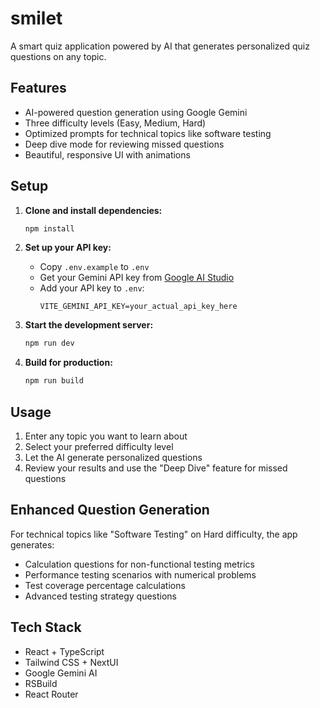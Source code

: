 # smilet

A smart quiz application powered by AI that generates personalized quiz questions on any topic.

## Features

- AI-powered question generation using Google Gemini
- Three difficulty levels (Easy, Medium, Hard)
- Optimized prompts for technical topics like software testing
- Deep dive mode for reviewing missed questions
- Beautiful, responsive UI with animations

## Setup

1. **Clone and install dependencies:**

   ```bash
   npm install
   ```

2. **Set up your API key:**

   - Copy `.env.example` to `.env`
   - Get your Gemini API key from [Google AI Studio](https://makersuite.google.com/app/apikey)
   - Add your API key to `.env`:
     ```
     VITE_GEMINI_API_KEY=your_actual_api_key_here
     ```

3. **Start the development server:**

   ```bash
   npm run dev
   ```

4. **Build for production:**
   ```bash
   npm run build
   ```

## Usage

1. Enter any topic you want to learn about
2. Select your preferred difficulty level
3. Let the AI generate personalized questions
4. Review your results and use the "Deep Dive" feature for missed questions

## Enhanced Question Generation

For technical topics like "Software Testing" on Hard difficulty, the app generates:

- Calculation questions for non-functional testing metrics
- Performance testing scenarios with numerical problems
- Test coverage percentage calculations
- Advanced testing strategy questions

## Tech Stack

- React + TypeScript
- Tailwind CSS + NextUI
- Google Gemini AI
- RSBuild
- React Router
